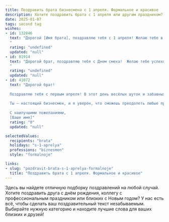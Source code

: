 ```yaml
---
title: Поздравить брата бизнесмена с 1 апреля. Формальное и красивое
description: Хотите поздравить брата с 1 апреля или другим праздником? Наш ИИ создаст незабываемое поздравление, а вы обязательно выделитесь среди других.  
date: 2025-01-07
tags: second tag
wishes:
- id: 132846
  text: "Дорогой [Имя брата], поздравляю тебя с 1 апреля! Желаю тебе в этот день, и во все последующие дни, успехов в твоей деловой деятельности, мудрости в принятии решений и достижения всех намеченных целей. Пусть удача сопутствует тебе во всех начинаниях, а твой бизнес процветает.  С праздником!
  "
  rating: "undefined"
  updated: "null"
- id: 81914
  text: "Дорогой брат, поздравляю тебя с Днем смеха!  Желаю тебе успехов в твоих бизнес-проектах, чтобы все твои начинания приносили не только прибыль, но и радость. Пусть удача и успех всегда сопутствуют тебе, а жизнь будет наполнена  позитивом и захватывающими  событиями.
  "
  rating: "undefined"
  updated: "null"
- id: 41072
  text: "Дорогой брат!
  
  Поздравляю тебя с первым апреля! В этот день весёлых шуток и забавных розыгрышей хочу пожелать тебе не только хорошего настроения, но и удачи в твоей профессиональной деятельности. Пусть каждый день будет наполнен новыми открытиями, успешными сделками и приятными сюрпризами.
  
  Ты — настоящий бизнесмен, и я уверен, что сможешь преодолеть любые преграды на своём пути. Желаю тебе вдохновения, креативных идей и безграничного веселья. Пусть все твои начинания приносят радость и прибыль!
  
  С наилучшими пожеланиями,
  [Ваше имя]"
  rating: "0"
  updated: "null"

selectedValues:
  recipients: "brata"
  holidays: "s-1-aprelya"
  professions: "biznesmen"
  style: "formalnoje"

links:
- slug: "pozdravit-brata-s-1-aprelya-formalnoje"
  title: "Поздравить брата с 1 апреля. Формальное и красивое"
---
```


Здесь вы найдете отличную подборку поздравлений на любой случай. 
Хотите поздравить друга с днём рождения, коллегу с профессиональным праздником или близких с Новым годом? У нас есть всё, чтобы сделать ваш поздравительный текст незабываемым. Выбирайте нужную категорию и находите лучшие слова для ваших близких и друзей!
